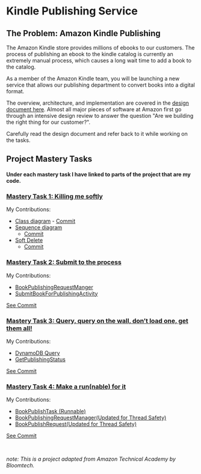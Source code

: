 # Kindle Publishing Service

## The Problem: Amazon Kindle Publishing

The Amazon Kindle store provides millions of ebooks to our customers. The process of publishing an
ebook to the kindle catalog is currently an extremely manual process, which causes a long wait time
to add a book to the catalog.

As a member of the Amazon Kindle team, you will be launching a new service that allows our
publishing department to convert books into a digital format.

The overview, architecture, and implementation are covered in the [design document here](DESIGN_DOCUMENT.md). Almost all major pieces of software at Amazon first go through an intensive design
review to answer the question "Are we building the right thing for our customer?".

Carefully read the design document and refer back to it while working on the tasks.

## Project Mastery Tasks

#### Under each mastery task I have linked to parts of the project that are my code.  
### [Mastery Task 1: Killing me softly](tasks/MasteryTask01.md)

My Contributions:   
- [Class diagram](https://github.com/tkozzer/kindle-publishing-service/tree/sprint-1/src/resources/mastery-task1-kindle-publishing-CD.puml)   - [Commit](https://github.com/tkozzer/kindle-publishing-service/commit/ebf2c5773f8884d96c348a0090f64dd3f8b51f90) 
- [Sequence diagram](https://github.com/tkozzer/kindle-publishing-service/tree/sprint-1/src/resources/mastery-task1-remove-book-SD.puml)
  - [Commit](https://github.com/tkozzer/kindle-publishing-service/commit/2b6ec889b05ce1c922cbe60a20c6764520d7c4fc)
- [Soft Delete](https://github.com/tkozzer/kindle-publishing-service/tree/sprint-1/src/com/amazon/ata/kindlepublishingservice/dao/CatalogDao.java)
  - [Commit](https://github.com/tkozzer/kindle-publishing-service/commit/6742e110dc13c4f14733654aaa4b9d699f1ffc21)

### [Mastery Task 2: Submit to the process](tasks/MasteryTask02.md)

My Contributions:
- [BookPublishingRequestManger](https://github.com/tkozzer/kindle-publishing-service/tree/sprint-2/src/com/amazon/ata/kindlepublishingservice/publishing/BookPublishingRequestManager.java)  
- [SubmitBookForPublishingActivity](https://github.com/tkozzer/kindle-publishing-service/tree/sprint-2/src/com/amazon/ata/kindlepublishingservice/activity/SubmitBookForPublishingActivity.java)  

[See Commit](https://github.com/tkozzer/kindle-publishing-service/commit/7463eb04651e424b57ed611e80c8e5a5255a204f)   

### [Mastery Task 3: Query, query on the wall, don’t load one, get them all!](tasks/MasteryTask03.md)

My Contributions:
- [DynamoDB Query](src/com/amazon/ata/kindlepublishingservice/dao/PublishingStatusDao.java)
- [GetPublishingStatus](src/com/amazon/ata/kindlepublishingservice/activity/GetPublishingStatusActivity.java) 

[See Commit](https://github.com/tkozzer/kindle-publishing-service/commit/88e226f107139260867090eaff2beb2b421a74c7)

### [Mastery Task 4: Make a run(nable) for it](tasks/MasteryTask04.md)

My Contributions:
- [BookPublishTask (Runnable)](src/com/amazon/ata/kindlepublishingservice/publishing/BookPublishTask.java)
- [BookPublishingRequestManager(Updated for Thread Safety)](src/com/amazon/ata/kindlepublishingservice/publishing/BookPublishingRequestManager.java)
- [BookPublishRequest(Updated for Thread Safety)](src/com/amazon/ata/kindlepublishingservice/publishing/BookPublishRequest.java) 

[See Commit](https://github.com/tkozzer/kindle-publishing-service/commit/468f0eb3992eba52261efc54619edbcb275a3281)

&nbsp;

*note: This is a project adapted from Amazon Technical Academy by Bloomtech.*

